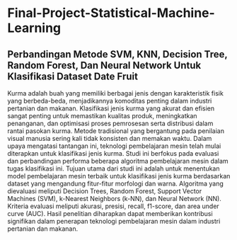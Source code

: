 # Final-Project-Statistical-Machine-Learning
## Perbandingan Metode SVM, KNN, Decision Tree, Random Forest, Dan Neural Network Untuk Klasifikasi Dataset Date Fruit
Kurma adalah buah yang memiliki berbagai jenis dengan karakteristik fisik yang berbeda-beda, menjadikannya komoditas penting dalam industri pertanian dan makanan. Klasifikasi jenis kurma yang akurat dan efisien sangat penting untuk memastikan kualitas produk, meningkatkan penanganan, dan optimisasi proses pemrosesan serta distribusi dalam rantai pasokan kurma. Metode tradisional yang bergantung pada penilaian visual manusia sering kali tidak konsisten dan memakan waktu. Dalam upaya mengatasi tantangan ini, teknologi pembelajaran mesin telah mulai diterapkan untuk klasifikasi jenis kurma. Studi ini berfokus pada evaluasi dan perbandingan performa beberapa algoritma pembelajaran mesin dalam tugas klasifikasi ini. Tujuan utama dari studi ini adalah untuk menentukan model pembelajaran mesin terbaik untuk klasifikasi jenis kurma berdasarkan dataset yang mengandung fitur-fitur morfologi dan warna. Algoritma yang dievaluasi meliputi Decision Trees, Random Forest, Support Vector Machines (SVM), k-Nearest Neighbors (k-NN), dan Neural Network (NN). Kriteria evaluasi meliputi akurasi, presisi, recall, f1-score, dan area under curve (AUC). Hasil penelitian diharapkan dapat memberikan kontribusi signifikan dalam penerapan teknologi pembelajaran mesin dalam industri pertanian dan makanan.
